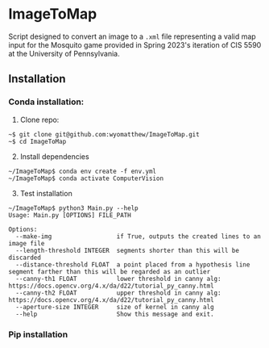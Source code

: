 # ImageToMap
Script designed to convert an image to a `.xml` file representing a valid map input
for the Mosquito game provided in Spring 2023's iteration of CIS 5590 at the
University of Pennsylvania.

## Installation
### Conda installation:

1. Clone repo:
```
~$ git clone git@github.com:wyomatthew/ImageToMap.git
~$ cd ImageToMap
```
2. Install dependencies
```
~/ImageToMap$ conda env create -f env.yml
~/ImageToMap$ conda activate ComputerVision
```
3. Test installation
```
~/ImageToMap$ python3 Main.py --help
Usage: Main.py [OPTIONS] FILE_PATH

Options:
  --make-img                  if True, outputs the created lines to an image file
  --length-threshold INTEGER  segments shorter than this will be discarded
  --distance-threshold FLOAT  a point placed from a hypothesis line segment farther than this will be regarded as an outlier
  --canny-th1 FLOAT           lower threshold in canny alg: https://docs.opencv.org/4.x/da/d22/tutorial_py_canny.html
  --canny-th2 FLOAT           upper threshold in canny alg: https://docs.opencv.org/4.x/da/d22/tutorial_py_canny.html
  --aperture-size INTEGER     size of kernel in canny alg
  --help                      Show this message and exit.
```
### Pip installation

